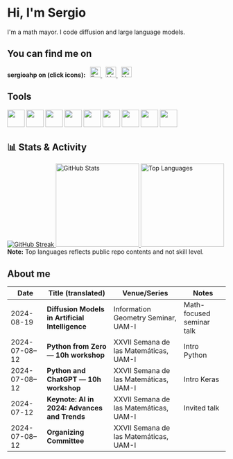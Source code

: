 # Hi, I'm Sergio
I'm a math mayor. I code diffusion and large language models.

## You can find me on

<!-- Contacts -->
<p align="left">
  <strong>sergioahp on (click icons):&nbsp;&nbsp;</strong>
  <a href="mailto:sergioahp@proton.me" title="Email: sergioahp@proton.me">
    <img alt="Email" height="24" src="https://cdn.simpleicons.org/protonmail" />
  </a>&nbsp;
  <a href="https://www.linkedin.com/in/sergioahp" title="LinkedIn: sergioahp">
    <img alt="LinkedIn" height="24" src="https://cdn.simpleicons.org/linkedin" />
  </a>&nbsp;
  <a href="https://huggingface.co/sergioahp" title="Hugging Face: sergioahp">
    <img alt="Hugging Face" height="24" src="https://cdn.simpleicons.org/huggingface" />
  </a>
</p>


## Tools
<img height="40" src="https://cdn.simpleicons.org/pytorch?viewbox=auto" /> <img height="40" src="https://cdn.simpleicons.org/latex?viewbox=auto" /> <img height="40" src="https://cdn.simpleicons.org/typst?viewbox=auto" /> <img height="40" src="https://cdn.simpleicons.org/c?viewbox=auto" /> <img height="40" src="https://cdn.simpleicons.org/lua?viewbox=auto" /> <img height="40" src="https://cdn.simpleicons.org/docker?viewbox=auto" /> <img height="40" src="https://cdn.simpleicons.org/neovim?viewbox=auto" /> <img height="40" src="https://cdn.simpleicons.org/nixos?viewbox=auto" /> <img height="40" src="https://cdn.simpleicons.org/rust?viewbox=auto" />

<h2>📊 Stats & Activity</h2>
<a href="https://git.io/streak-stats">
  <img alt="GitHub Streak" src="https://streak-stats.demolab.com?user=sergioahp&theme=react&hide_border=true&short_numbers=true" />
</a>

<!-- Overall stats -->
<a href="https://github.com/anuraghazra/github-readme-stats">
  <img alt="GitHub Stats" height="192px"
       src="https://github-readme-stats.vercel.app/api?username=sergioahp&show_icons=true&include_all_commits=true&count_private=true&theme=react&hide_border=true" />
</a>
<!-- Top languages (tweak 'hide=' to avoid noise) -->
<a href="https://github.com/anuraghazra/github-readme-stats">
  <img alt="Top Languages" height="192px"
       src="https://github-readme-stats.vercel.app/api/top-langs/?username=sergioahp&langs_count=8&layout=compact&theme=react&hide_border=true&hide=Jupyter%20Notebook,HTML,Roff" />
</a>
<br/>
<b>Note:</b> Top languages reflects public repo contents and not skill level.

## About me

| Date            | Title (translated)                                                | Venue/Series                                   | Notes          |
|-----------------|-------------------------------------------------------------------|------------------------------------------------|----------------|
| 2024-08-19      | **Diffusion Models in Artificial Intelligence**                   | Information Geometry Seminar, UAM-I | Math-focused seminar talk |
| 2024-07-08–12   | **Python from Zero** — **10h workshop**                           | XXVII Semana de las Matemáticas, UAM-I         | Intro Python   |
| 2024-07-08–12   | **Python and ChatGPT** — **10h workshop**                         | XXVII Semana de las Matemáticas, UAM-I         | Intro Keras    |
| 2024-07-12      | **Keynote: AI in 2024: Advances and Trends**                      | XXVII Semana de las Matemáticas, UAM-I         | Invited talk   |
| 2024-07-08–12   | **Organizing Committee**                                          | XXVII Semana de las Matemáticas, UAM-I         |                |
